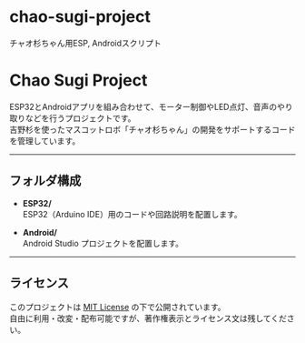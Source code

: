 # chao-sugi-project
チャオ杉ちゃん用ESP, Androidスクリプト

# Chao Sugi Project

ESP32とAndroidアプリを組み合わせて、モーター制御やLED点灯、音声のやり取りなどを行うプロジェクトです。  
吉野杉を使ったマスコットロボ「チャオ杉ちゃん」の開発をサポートするコードを管理しています。

---

## フォルダ構成
- **ESP32/**  
  ESP32（Arduino IDE）用のコードや回路説明を配置します。

- **Android/**  
  Android Studio プロジェクトを配置します。

---

## ライセンス
このプロジェクトは [MIT License](./LICENSE) の下で公開されています。  
自由に利用・改変・配布可能ですが、著作権表示とライセンス文は残してください。
